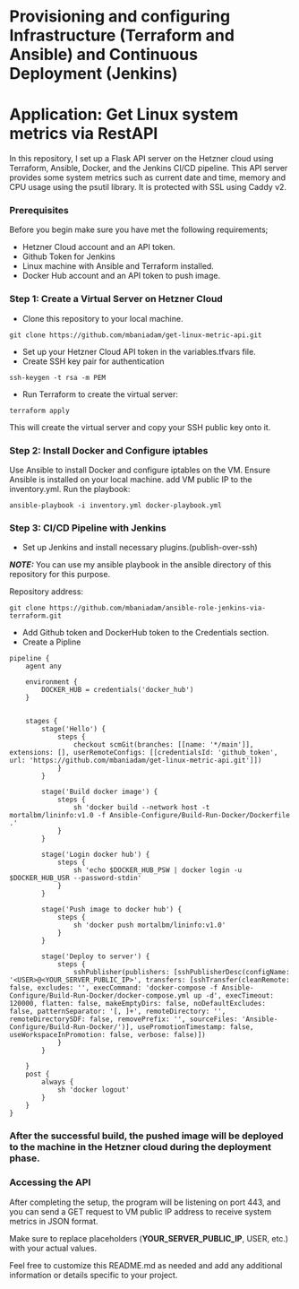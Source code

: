 # Provisioning and configuring Infrastructure (Terraform and Ansible) and Continuous Deployment (Jenkins)
# Application: Get Linux system metrics via RestAPI  

In this repository, I set up a Flask API server on the Hetzner cloud using Terraform, Ansible, Docker, and the Jenkins CI/CD pipeline. This API server provides some system metrics such as current date and time, memory and CPU usage using the psutil library. It is protected with SSL using Caddy v2.

### Prerequisites
Before you begin make sure you have met the following requirements;

- Hetzner Cloud account and an API token.
- Github Token for Jenkins
- Linux machine with Ansible and Terraform installed.
- Docker Hub account and an API token to push image.


### Step 1: Create a Virtual Server on Hetzner Cloud
- Clone this repository to your local machine.
```console bash
git clone https://github.com/mbaniadam/get-linux-metric-api.git
```
- Set up your Hetzner Cloud API token in the variables.tfvars file.
- Create SSH key pair for authentication
```console bash
ssh-keygen -t rsa -m PEM
```
- Run Terraform to create the virtual server:
```console bash
terraform apply 
```
This will create the virtual server and copy your SSH public key onto it.


### Step 2: Install Docker and Configure iptables
Use Ansible to install Docker and configure iptables on the VM. Ensure Ansible is installed on your local machine.
add VM public IP to the inventory.yml.
Run the playbook:
```console bash
ansible-playbook -i inventory.yml docker-playbook.yml
```

### Step 3: CI/CD Pipeline with Jenkins
- Set up Jenkins and install necessary plugins.(publish-over-ssh)

**_NOTE:_**  You can use my ansible playbook in the ansible directory of this repository for this purpose.

Repository address:
  ```console bash
  git clone https://github.com/mbaniadam/ansible-role-jenkins-via-terraform.git
  ```
- Add Github token and DockerHub token to the Credentials section.
- Create a Pipline
```console
pipeline {
    agent any
    
    environment {
        DOCKER_HUB = credentials('docker_hub')
    }


    stages {
        stage('Hello') {
            steps {
                checkout scmGit(branches: [[name: '*/main']], extensions: [], userRemoteConfigs: [[credentialsId: 'github_token', url: 'https://github.com/mbaniadam/get-linux-metric-api.git']])
            }
        }
    
        stage('Build docker image') {
            steps {
                sh 'docker build --network host -t mortalbm/lininfo:v1.0 -f Ansible-Configure/Build-Run-Docker/Dockerfile .'
            }
        }
        
        stage('Login docker hub') {
            steps {
                sh 'echo $DOCKER_HUB_PSW | docker login -u $DOCKER_HUB_USR --password-stdin'
            }
        }
        
        stage('Push image to docker hub') {
            steps {
                sh 'docker push mortalbm/lininfo:v1.0'
            }
        }
        
        stage('Deploy to server') {
            steps {
                sshPublisher(publishers: [sshPublisherDesc(configName: '<USER>@<YOUR_SERVER_PUBLIC_IP>', transfers: [sshTransfer(cleanRemote: false, excludes: '', execCommand: 'docker-compose -f Ansible-Configure/Build-Run-Docker/docker-compose.yml up -d', execTimeout: 120000, flatten: false, makeEmptyDirs: false, noDefaultExcludes: false, patternSeparator: '[, ]+', remoteDirectory: '', remoteDirectorySDF: false, removePrefix: '', sourceFiles: 'Ansible-Configure/Build-Run-Docker/')], usePromotionTimestamp: false, useWorkspaceInPromotion: false, verbose: false)])
            }
        }
    
    }
    post {
        always {
            sh 'docker logout'
        }
    }
}
```
### After the successful build, the pushed image will be deployed to the machine in the Hetzner cloud during the deployment phase. 
### Accessing the API

After completing the setup, the program will be listening on port 443, and you can send a GET request to VM public IP address to receive system metrics in JSON format.

Make sure to replace placeholders (**YOUR_SERVER_PUBLIC_IP**, USER, etc.) with your actual values.

Feel free to customize this README.md as needed and add any additional information or details specific to your project.


